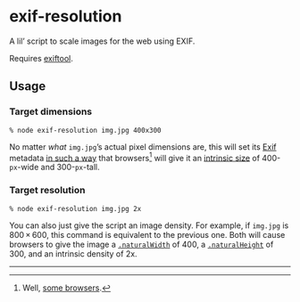 # exif-resolution

A lil’ script to scale images for the web using EXIF.

Requires [exiftool](https://exiftool.org).

## Usage

### Target dimensions

```
% node exif-resolution img.jpg 400x300
```

No matter *what* `img.jpg`’s actual pixel dimensions are, this will set its [Exif][] metadata [in such a way][] that browsers[^some-browsers] will give it an [intrinsic size][] of 400-`px`-wide and 300-`px`-tall.


### Target resolution

```
% node exif-resolution img.jpg 2x
```
You can also just give the script an image density. For example, if `img.jpg` is 800 × 600, this command is equivalent to the previous one. Both will cause browsers to give the image a [`.naturalWidth`](https://developer.mozilla.org/en-US/docs/Web/API/HTMLImageElement/naturalWidth) of 400, a [`.naturalHeight`](https://developer.mozilla.org/en-US/docs/Web/API/HTMLImageElement/naturalHeight) of 300, and an intrinsic density of 2x.

---

[^some-browsers]: Well, [some browsers](https://wpt.fyi/results/density-size-correction?label=experimental&label=master&aligned).

[Exif]: https://en.wikipedia.org/wiki/Exif
[intrinsic size]: https://developer.mozilla.org/en-US/docs/Glossary/Intrinsic_Size
[in such a way]: https://github.com/whatwg/html/pull/5574
[image density]: https://html.spec.whatwg.org/multipage/images.html#pixel-density-descriptor
